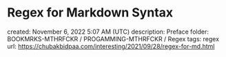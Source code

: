 # Regex for Markdown Syntax

created: November 6, 2022 5:07 AM (UTC)
description: Preface
folder: BOOKMRKS-MTHRFCKR / PROGAMMING-MTHRFCKR / Regex
tags: regex
url: https://chubakbidpaa.com/interesting/2021/09/28/regex-for-md.html